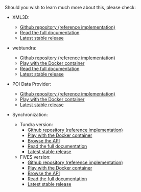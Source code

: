 Should you wish to learn much more about this, please check: 

   - XML3D:
      - [Github repository (reference implementation)](https://github.com/Fiware/webui.XML3D)
      - [Read the full documentation](https://xml3d.readthedocs.org/en/latest)
      - [Latest stable release](https://github.com/Fiware/webui.XML3D/releases/latest)

   - webtundra: 
      - [Github repository (reference implementation)](https://github.com/Fiware/webui.WebTundra3D)
      - [Play with the Docker container](https://hub.docker.com/r/adminotech/webtundra/)
      - [Read the full documentation](http://webtundra.readthedocs.org/en/latest/)
      - [Latest stable release](https://github.com/Fiware/webui.WebTundra3D/releases/latest)
   
   - POI Data Provider: 
      - [Github repository (reference implementation)](https://github.com/Fiware/webui.POIDataProvider)
      - [Play with the Docker container](https://hub.docker.com/r/ariokkon/fiware_poi_dataprovider/)
      - [Latest stable release](https://github.com/Fiware/webui.POIDataProvider/releases/latest)

   - Synchronization: 
      - Tundra version:
         - [Github repository (reference implementation)](https://github.com/Fiware/webui.Synchronization.Tundra)
         - [Play with the Docker container](https://hub.docker.com/r/loorni/synchronization/)
         - [Browse the API](http://docs.sceneapi.apiary.io/)
         - [Read the full documentation](http://synchronization.readthedocs.org/en/latest/)
         - [Latest stable release](https://github.com/Fiware/webui.Synchronization.Tundra/releases/latest)
      - FiVES version:
         - [Github repository (reference implementation)](https://github.com/Fiware/webui.Synchronization.FivES)
         - [Play with the Docker container](https://hub.docker.com/r/tospie/fives/)
         - [Browse the API](http://docs.sceneapi.apiary.io/)
         - [Read the full documentation](http://fives.readthedocs.org/en/latest/ )
         - [Latest stable release](https://github.com/Fiware/webui.Synchronization.FivES/releases/latest) 



